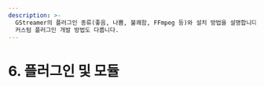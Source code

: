 ```yaml
---
description: >-
  GStreamer의 플러그인 종류(좋음, 나쁨, 불쾌함, FFmpeg 등)와 설치 방법을 설명합니다. 또한, 플러그인 아키텍처를 활용하여
  커스텀 플러그인 개발 방법도 다룹니다.
---
```


# 6. 플러그인 및 모듈


